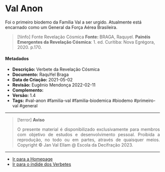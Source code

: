 # Val Anon

Foi o primeiro biodemo da Família Val a ser urgido. Atualmente está encarnado como um General da Força Aérea Brasileira.

>[!iinfo] Fonte Revelação Cósmica
>**Fonte:** BRAGA, Raquyel. **Painéis Emergentes da Revelação Cósmica**: 1. ed. Curitiba: Nova Egrégora, 2020. p.170. 

#### Metadados

- **Descrição:** Verbete da Revelação Cósmica
- **Documento:** RaquYel Braga
- **Data de Criação:** 2021-05-02
- **Revisão:**  Eugênio Mendonça 2022-02-11
- **Complemento:** 
- **Versão:** 1.4
- **Tags:** #val-anon #familia-val #familia-biodemica #biodemo #primeiro-val #general 

---
> [!error] **Aviso**
> <p align="justify">O presente material é disponibilizado exclusivamente para membros com objetivo de estudos e desenvolvimento pessoal. Proibida a reprodução, no todo ou em partes, através de quaisquer meios. Copyright © Jan Val Ellam @ Escola da Decifração 2023. </p>

---
- [Ir para a Homepage](Homepage.canvas)
- [Ir para o índide dos Verbetes](ÍNDIDE%20GERAL%20DOS%20VERBETES.canvas)
